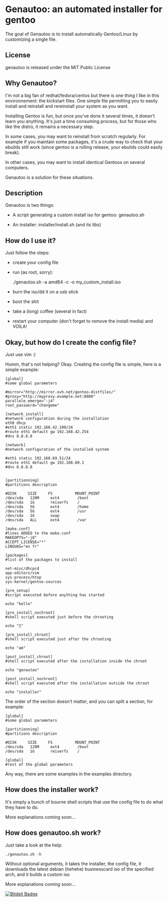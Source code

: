 # Genautoo: an automated installer for gentoo

The goal of Genautoo is to install automatically Gentoo/Linux by customizing a single file.

## License

genautoo is released under the MIT Public License

## Why Genautoo?

I'm not a big fan of redhat/fedora/centos but there is one thing I like in this environnement: the kickstart files.
One simple file permitting you to easily install and reinstall and rereinstall your system as you want.

Installing Gentoo is fun, but once you've done it several times, it doesn't learn you anything.
It's just a time consuming process, but for those who like the distro, it remains a necessary step. 

In some cases, you may want to reinstall from scratch regularly. For example if you maintain some packages,
it's a crude way to check that your ebuilds still work (since gentoo is a rolling release, your ebuilds could easily break).

In other cases, you may want to install identical Gentoos on several computers.

Genautoo is a solution for these situations.

## Description

Genautoo is two things:

- A script generating a custom install iso for gentoo: genautoo.sh

- An installer: installer/install.sh (and its libs)

## How do I use it?

Just follow the steps:

- create your config file 
    
- run (as root, sorry):

    ./genautoo.sh -a amd64 -c <path to your config file> -o my_custom_install.iso

- burn the iso/dd it on a usb stick

- boot the shit

- take a (long) coffee (several in fact)

- restart your computer (don't forget to remove the install media) and VOILA!

## Okay, but how do I create the config file?

Just use vim :) 

Humm, that's not helping? Okay. Creating the config file is simple, here is a simple example:

```shell
[global]
#some global parameters

#mirror="http://mirror.ovh.net/gentoo-distfiles/"
#proxy="http://myproxy.example.net:8080"
parallele_emerge="-j4"
root_password="changeme"

[network_install]
#network configuration during the installation
eth0 dhcp
#eth1 static 192.168.42.100/24
#route eth1 default gw 192.168.42.254
#dns 8.8.8.8

[network]
#network configuration of the installed system

#eth1 static 192.168.69.51/24
#route eth1 default gw 192.168.69.1
#dns 8.8.8.8


[partitionning]
#partitions description

#DISK     SIZE     FS          MOUNT_POINT
/dev/sda   120M     ext4        /boot
/dev/sda   1G       reiserfs    /
/dev/sda   5G       ext4        /home
/dev/sda   5G       ext4        /usr
/dev/sda   1G       swap
/dev/sda   ALL      ext4        /var

[make.conf]
#lines ADDED to the make.conf
MAKEOPTS="-j8"
ACCEPT_LICENSE="*"
LINGUAS="en fr"

[packages]
#list of the packages to install
    
net-misc/dhcpcd
app-editors/vim
sys-process/htop
sys-kernel/gentoo-sources

[pre_setup]
#script executed before anything has started

echo "hello"

[pre_install_nochroot]
#shell script executed just before the chrooting

echo "I"

[pre_install_chroot]
#shell script executed just after the chrooting

echo "am"

[post_install_chroot]
#shell script executed after the installation inside the chroot

echo "genautoo"

[post_install_nochroot]
#shell script executed after the installation outside the chroot

echo "installer"
```
The order of the section doesn't matter, and you can split a section, for example:
```shell
[global]
#some global parameters

[partitionning]
#partitions description

#DISK     SIZE     FS          MOUNT_POINT
/dev/sda   120M     ext4        /boot
/dev/sda   1G       reiserfs    /

[global]
#rest of the global parameters
```

Any way, there are some examples in the examples directory.

## How does the installer work?

It's simply a bunch of bourne shell scripts that use the config file to do what they have to do.

More explanations coming soon...

## How does genautoo.sh work?

Just take a look at the help:

    ./genautoo.sh -h

Without optional arguments, it takes the installer, the config file, it downloads the latest debian (hehehe) businesscard iso of the specified arch, and it builds a custom iso

More explanations coming soon...



[![Bitdeli Badge](https://d2weczhvl823v0.cloudfront.net/kakwa/genautoo/trend.png)](https://bitdeli.com/free "Bitdeli Badge")

